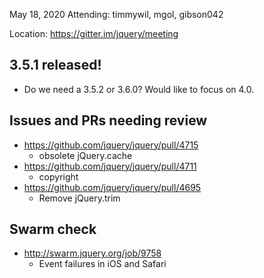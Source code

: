 May 18, 2020
Attending: timmywil, mgol, gibson042

Location: https://gitter.im/jquery/meeting

## 3.5.1 released!
* Do we need a 3.5.2 or 3.6.0? Would like to focus on 4.0.

## Issues and PRs needing review
* https://github.com/jquery/jquery/pull/4715
	- obsolete jQuery.cache
* https://github.com/jquery/jquery/pull/4711
	- copyright
* https://github.com/jquery/jquery/pull/4695
	- Remove jQuery.trim

## Swarm check
* http://swarm.jquery.org/job/9758
	- Event failures in iOS and Safari
